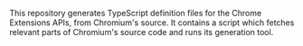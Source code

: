 This repository generates TypeScript definition files for the Chrome Extensions APIs, from Chromium's source.
It contains a script which fetches relevant parts of Chromium's source code and runs its generation tool.
